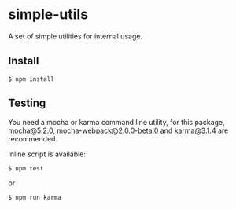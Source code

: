 # simple-utils

A set of simple utilities for internal usage.

## Install

    $ npm install

## Testing

You need a mocha or karma command line utility, for this package, mocha@5.2.0, mocha-webpack@2.0.0-beta.0 and karma@3.1.4 are recommended.

Inline script is available:

    $ npm test

or

    $ npm run karma
